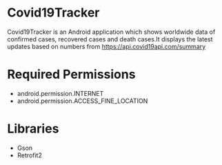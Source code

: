 # Covid19Tracker
  Covid19Tracker is an Android application which shows worldwide data of confirmed cases, recovered cases and death cases.It displays the latest updates based on numbers from https://api.covid19api.com/summary
  
# Required Permissions
- android.permission.INTERNET
- android.permission.ACCESS_FINE_LOCATION

# Libraries
- Gson
- Retrofit2
